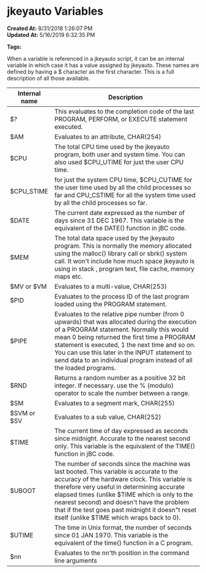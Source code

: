 # jkeyauto Variables

**Created At:** 8/31/2018 1:26:07 PM  
**Updated At:** 5/16/2019 6:32:35 PM  

**Tags:**
<badge text='program profiling' vertical='middle' />

When a variable is referenced in a jkeyauto script, it can be an internal variable in which case it has a value assigned by jkeyauto. These names are defined by having a $ character as the first character. This is a full description of all those available.


| Internal name | Description |
| --- | --- |
| $? | This evaluates to the completion code of the last PROGRAM, PERFORM, or EXECUTE statement executed. |
| $AM | Evaluates to an attribute, CHAR(254) |
| $CPU | The total CPU time used by the jkeyauto program, both user and system time. You can also used $CPU\_UTIME for just the user CPU time. |
| $CPU\_STIME | for just the system CPU time, $CPU\_CUTIME for the user time used by all the child processes so far and CPU\_CSTIME for all the system time used by all the child processes so far. |
| $DATE | The current date expressed as the number of days since 31 DEC 1967. This variable is the equivalent of the DATE() function in jBC code. |
| $MEM | The total data space used by the jkeyauto program. This is normally the memory allocated using the malloc() library call or sbrk() system call. It won't include how much space jkeyauto is using in stack , program text, file cache, memory maps etc. |
| $MV or $VM | Evaluates to a multi-value, CHAR(253) |
| $PID | Evaluates to the process ID of the last program loaded using the PROGRAM statement. |
| $PIPE | Evaluates to the relative pipe number (from 0 upwards) that was allocated during the execution of a PROGRAM statement. Normally this would mean 0 being returned the first time a PROGRAM statement is executed, 1 the next time and so on. You can use this later in the INPUT statement to send data to an individual program instead of all the loaded programs. |
| $RND | Returns a random number as a positive 32 bit integer. If necessary. use the % (modulo) operator to scale the number between a range. |
| $SM | Evaluates to a segment mark, CHAR(255) |
| $SVM or $SV | Evaluates to a sub value, CHAR(252) |
| $TIME | The current time of day expressed as seconds since midnight. Accurate to the nearest second only. This variable is the equivalent of the TIME() function in jBC code. |
| $UBOOT | The number of seconds since the machine was last booted. This variable is accurate to the accuracy of the hardware clock. This variable is therefore very useful in determining accurate elapsed times (unlike $TIME which is only to the nearest second) and doesn't have the problem that if the test goes past midnight it doesn"t reset itself (unlike $TIME which wraps back to 0). |
| $UTIME | The time in Unix format, the number of seconds since 01 JAN 1970. This variable is the equivalent of the time() function in a C program. |
| $nn | Evaluates to the nn'th position in the command line arguments |

